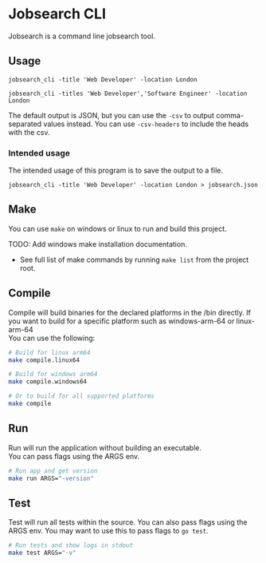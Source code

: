# Jobsearch CLI

Jobsearch is a command line jobsearch tool.

## Usage

    jobsearch_cli -title 'Web Developer' -location London

    jobsearch_cli -titles 'Web Developer','Software Engineer' -location London

The default output is JSON, but you can use the `-csv` to output comma-separated values instead.
You can use `-csv-headers` to include the heads with the csv.

### Intended usage

The intended usage of this program is to save the output to a file.

    jobsearch_cli -title 'Web Developer' -location London > jobsearch.json

## Make

You can use `make` on windows or linux to run and build this project.

TODO: Add windows make installation documentation.

- See full list of make commands by running `make list` from the project root.

## Compile

Compile will build binaries for the declared platforms in the /bin directly.
If you want to build for a specific platform such as windows-arm-64 or linux-arm-64  
You can use the following:

```BASH
# Build for linux arm64
make compile.linux64

# Build for windows arm64
make compile.windows64

# Or to build for all supported platforms
make compile
```

## Run 

Run will run the application without building an executable.  
You can pass flags using the ARGS env.

```BASH
# Run app and get version
make run ARGS="-version"
```

## Test

Test will run all tests within the source.
You can also pass flags using the ARGS env. You may want to use this to pass flags to `go test`.  

```BASH
# Run tests and show logs in stdout
make test ARGS="-v"
```